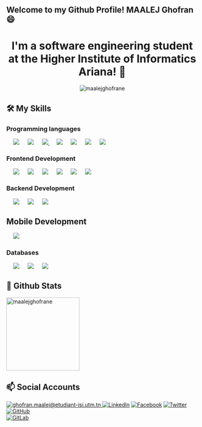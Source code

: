   ## Welcome to my Github Profile! MAALEJ Ghofran 😄
  
 <h1 align="center"> I'm a software engineering student at the Higher Institute of Informatics Ariana! 👋 </h1>
 <p align="center"> <img src="https://komarev.com/ghpvc/?username=maalejghofrane&label=Profile%20views&color=0e75b6&style=plastic" alt="maalejghofrane" /> </p>
  

  ## 🛠️ My Skills

 ###  Programming languages

<p align="left"> 
  &emsp;
<img src="https://img.shields.io/badge/javascript%20-%23323330.svg?&style=for-the-badge&logo=javascript&logoColor=%23F7DF1E"/
  &emsp;
<img src="https://img.shields.io/badge/java-%23ED8B00.svg?&style=for-the-badge&logo=java&logoColor=white"/>
  &emsp;
 <img src="https://img.shields.io/badge/php-%23777BB4.svg?&style=for-the-badge&logo=php&logoColor=white"/>
  &emsp;
  <a href="https://www.python.org/" target="_blank">
   <img src="https://img.shields.io/badge/python%20-%2314354C.svg?&style=for-the-badge&logo=python&logoColor=white"/>
  </a>
    &emsp;
  <img src="https://img.shields.io/badge/c%20-%2300599C.svg?&style=for-the-badge&logo=c&logoColor=white"/>
      &emsp;
<img src="https://img.shields.io/badge/c++%20-%2300599C.svg?&style=for-the-badge&logo=c%2B%2B&ogoColor=white"/>
   &emsp;
  <img src="https://img.shields.io/badge/c%23%20-%23239120.svg?&style=for-the-badge&logo=c-sharp&logoColor=white"/>
	   &emsp;
  <img src="https://img.shields.io/badge/Java-ED8B00?style=for-the-badge&logo=java&logoColor=white"/>
</p>

###  Frontend Development
<p align="left"> 
  &emsp; 
	<img src="https://img.shields.io/badge/html5%20-%23E34F26.svg?&style=for-the-badge&logo=html5&logoColor=white"/>  
  &emsp;
	<img src="https://img.shields.io/badge/css3%20-%231572B6.svg?&style=for-the-badge&logo=css3&logoColor=white"/>
  &emsp;
  	<img src="https://img.shields.io/badge/bootstrap%20-%23563D7C.svg?&style=for-the-badge&logo=bootstrap&logoColor=white"/>
  &emsp;
  	<img src="https://img.shields.io/badge/angular%20-%23DD0031.svg?&style=for-the-badge&logo=angular&logoColor=white"/>
  &emsp;
  	<img src="https://img.shields.io/badge/react-%2320232a.svg?style=for-the-badge&logo=react&logoColor=%2361DAFB"/>
  &emsp;
  	<img src="https://img.shields.io/badge/WordPress-%23117AC9.svg?style=for-the-badge&logo=WordPress&logoColor=white"/>
</p>

###  Backend Development
<p align="left"> 
  &emsp; 
	<img src="https://img.shields.io/badge/symfony-%23000000.svg?style=for-the-badge&logo=symfony&logoColor=white"/>  
  &emsp;
	<img src="https://img.shields.io/badge/laravel-%23FF2D20.svg?style=for-the-badge&logo=laravel&logoColor=white"/>
  &emsp;
  	<img src="https://img.shields.io/badge/spring-%236DB33F.svg?style=for-the-badge&logo=spring&logoColor=white"/>

</p>

##   Mobile Development
<p align="left"> 
  &emsp; 
	<img src="https://img.shields.io/badge/Android-3DDC84?style=for-the-badge&logo=android&logoColor=white"/>
</p>


###  Databases
<p align="left">
  &emsp;
  <img src ="https://img.shields.io/badge/postgres-%23316192.svg?&style=for-the-badge&logo=postgresql&logoColor=white"/>
  &emsp;
   <img src ="https://img.shields.io/badge/MongoDB-%234ea94b.svg?&style=for-the-badge&logo=mongodb&logoColor=white"/>
  &emsp;
   <img src="https://img.shields.io/badge/mysql-%2300f.svg?&style=for-the-badge&logo=mysql&logoColor=white"/></a>
   </p>
   
## 🌱 Github Stats
<!-- <p align="center">
<img alt="maalejghofran's Github Stats" src="https://github-readme-stats.vercel.app/api?username=maalejghofrane&show_icons=true&count_private=true&theme=algolia" height="192px"/>
	</p>
	<p align="center"> -->
<img src="https://github-readme-stats.vercel.app/api/top-langs?username=maalejghofrane&show_icons=true&locale=en&layout=compact&theme=algolia" alt="maalejghofrane" height="192px"/>
</p>

## 📫 Social Accounts
<a href="mailto:ghofran.maalej@etudiant-isi.utm.tn" target="_blank">![ghofran.maalej@etudiant-isi.utm.tn](https://img.shields.io/badge/Gmail-D14836?style=for-the-badge&logo=gmail&logoColor=white)
<a href="https://www.linkedin.com/in/ghofran-maalej-66a4a5173/" target="_blank">![LinkedIn](https://img.shields.io/badge/LinkedIn-0077B5?style=for-the-badge&logo=linkedin&logoColor=white)</a>
<a href="https://www.facebook.com/" target="_blank">![Facebook](https://img.shields.io/badge/Facebook-%231877F2.svg?style=for-the-badge&logo=Facebook&logoColor=white)</a>
<a target="_blank" href="https://twitter.com/maalej_ghofran" >![Twitter](https://img.shields.io/badge/Twitter-%231DA1F2.svg?style=for-the-badge&logo=Twitter&logoColor=white)</a>
<a target="_blank" href="https://github.com/maalejghofrane" >![GitHub](https://img.shields.io/badge/github-%23121011.svg?style=for-the-badge&logo=github&logoColor=white)</a>	
<a href="https://gitlab.com/maalejghofrane" target="_blank">![GitLab](https://img.shields.io/badge/gitlab-%23181717.svg?style=for-the-badge&logo=gitlab&logoColor=white)</a>

